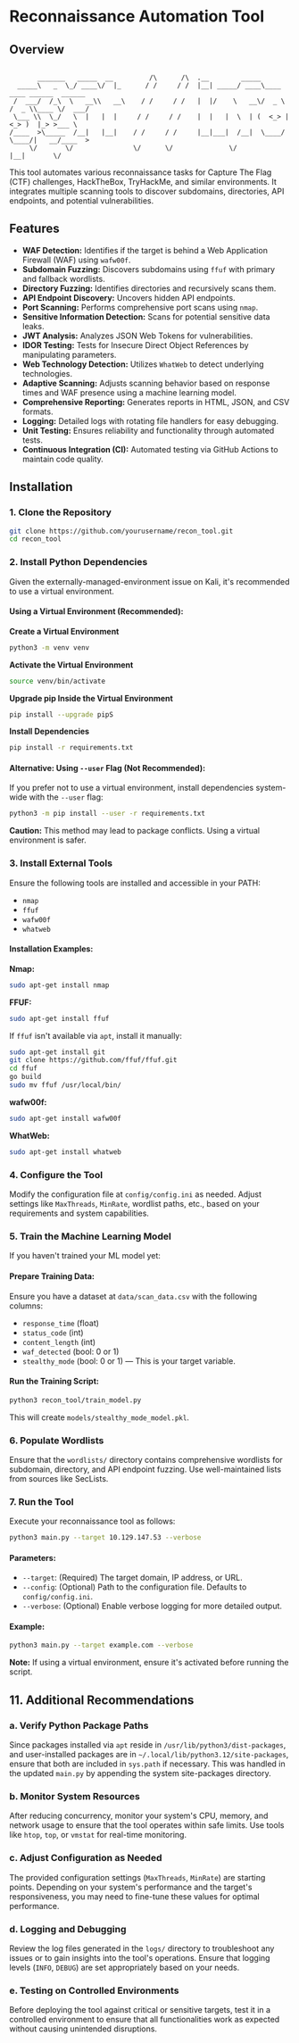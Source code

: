 
# Reconnaissance Automation Tool

## Overview

```

       _______   _____  __         /\      /\  .__        _____                           
  _____\   _  \_/ ____\/  |_      / /     / /  |__| _____/ ____\____   ____ ______  ______
 /  ___/  /_\  \   __\\   __\    / /     / /   |  |/    \   __\/  _ \ /  _ \\____ \/  ___/
 \___ \\  \_/   \  |   |  |     / /     / /    |  |   |  \  | (  <_> |  <_> )  |_> >___ \ 
/____  >\_____  /__|   |__|    / /     / /     |__|___|  /__|  \____/ \____/|   __/____  >
     \/       \/               \/      \/              \/                   |__|       \/ 

```

This tool automates various reconnaissance tasks for Capture The Flag (CTF) challenges, HackTheBox, TryHackMe, and similar environments. It integrates multiple scanning tools to discover subdomains, directories, API endpoints, and potential vulnerabilities.

## Features

- **WAF Detection:** Identifies if the target is behind a Web Application Firewall (WAF) using `wafw00f`.
- **Subdomain Fuzzing:** Discovers subdomains using `ffuf` with primary and fallback wordlists.
- **Directory Fuzzing:** Identifies directories and recursively scans them.
- **API Endpoint Discovery:** Uncovers hidden API endpoints.
- **Port Scanning:** Performs comprehensive port scans using `nmap`.
- **Sensitive Information Detection:** Scans for potential sensitive data leaks.
- **JWT Analysis:** Analyzes JSON Web Tokens for vulnerabilities.
- **IDOR Testing:** Tests for Insecure Direct Object References by manipulating parameters.
- **Web Technology Detection:** Utilizes `WhatWeb` to detect underlying technologies.
- **Adaptive Scanning:** Adjusts scanning behavior based on response times and WAF presence using a machine learning model.
- **Comprehensive Reporting:** Generates reports in HTML, JSON, and CSV formats.
- **Logging:** Detailed logs with rotating file handlers for easy debugging.
- **Unit Testing:** Ensures reliability and functionality through automated tests.
- **Continuous Integration (CI):** Automated testing via GitHub Actions to maintain code quality.

## Installation

### 1. Clone the Repository

```bash
git clone https://github.com/yourusername/recon_tool.git
cd recon_tool
```

### 2. Install Python Dependencies

Given the externally-managed-environment issue on Kali, it's recommended to use a virtual environment.

#### Using a Virtual Environment (Recommended):

**Create a Virtual Environment**

```bash
python3 -m venv venv
```

**Activate the Virtual Environment**

```bash
source venv/bin/activate
```

**Upgrade pip Inside the Virtual Environment**

```bash
pip install --upgrade pipS
```

**Install Dependencies**

```bash
pip install -r requirements.txt
```

#### Alternative: Using `--user` Flag (Not Recommended):

If you prefer not to use a virtual environment, install dependencies system-wide with the `--user` flag:

```bash
python3 -m pip install --user -r requirements.txt
```

**Caution:** This method may lead to package conflicts. Using a virtual environment is safer.

### 3. Install External Tools

Ensure the following tools are installed and accessible in your PATH:

- `nmap`
- `ffuf`
- `wafw00f`
- `whatweb`

#### Installation Examples:

**Nmap:**

```bash
sudo apt-get install nmap
```

**FFUF:**

```bash
sudo apt-get install ffuf
```

If `ffuf` isn't available via `apt`, install it manually:

```bash
sudo apt-get install git
git clone https://github.com/ffuf/ffuf.git
cd ffuf
go build
sudo mv ffuf /usr/local/bin/
```

**wafw00f:**

```bash
sudo apt-get install wafw00f
```

**WhatWeb:**

```bash
sudo apt-get install whatweb
```

### 4. Configure the Tool

Modify the configuration file at `config/config.ini` as needed. Adjust settings like `MaxThreads`, `MinRate`, wordlist paths, etc., based on your requirements and system capabilities.

### 5. Train the Machine Learning Model

If you haven't trained your ML model yet:

#### Prepare Training Data:

Ensure you have a dataset at `data/scan_data.csv` with the following columns:

- `response_time` (float)
- `status_code` (int)
- `content_length` (int)
- `waf_detected` (bool: 0 or 1)
- `stealthy_mode` (bool: 0 or 1) — This is your target variable.

#### Run the Training Script:

```bash
python3 recon_tool/train_model.py
```

This will create `models/stealthy_mode_model.pkl`.

### 6. Populate Wordlists

Ensure that the `wordlists/` directory contains comprehensive wordlists for subdomain, directory, and API endpoint fuzzing. Use well-maintained lists from sources like SecLists.

### 7. Run the Tool

Execute your reconnaissance tool as follows:

```bash
python3 main.py --target 10.129.147.53 --verbose
```

#### Parameters:

- `--target`: (Required) The target domain, IP address, or URL.
- `--config`: (Optional) Path to the configuration file. Defaults to `config/config.ini`.
- `--verbose`: (Optional) Enable verbose logging for more detailed output.

#### Example:

```bash
python3 main.py --target example.com --verbose
```

**Note:** If using a virtual environment, ensure it's activated before running the script.

## 11. Additional Recommendations

### a. Verify Python Package Paths

Since packages installed via `apt` reside in `/usr/lib/python3/dist-packages`, and user-installed packages are in `~/.local/lib/python3.12/site-packages`, ensure that both are included in `sys.path` if necessary. This was handled in the updated `main.py` by appending the system site-packages directory.

### b. Monitor System Resources

After reducing concurrency, monitor your system's CPU, memory, and network usage to ensure that the tool operates within safe limits. Use tools like `htop`, `top`, or `vmstat` for real-time monitoring.

### c. Adjust Configuration as Needed

The provided configuration settings (`MaxThreads`, `MinRate`) are starting points. Depending on your system's performance and the target's responsiveness, you may need to fine-tune these values for optimal performance.

### d. Logging and Debugging

Review the log files generated in the `logs/` directory to troubleshoot any issues or to gain insights into the tool's operations. Ensure that logging levels (`INFO`, `DEBUG`) are set appropriately based on your needs.

### e. Testing on Controlled Environments

Before deploying the tool against critical or sensitive targets, test it in a controlled environment to ensure that all functionalities work as expected without causing unintended disruptions.

